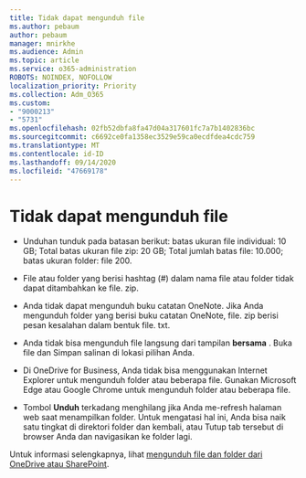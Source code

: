 ```yaml
---
title: Tidak dapat mengunduh file
ms.author: pebaum
author: pebaum
manager: mnirkhe
ms.audience: Admin
ms.topic: article
ms.service: o365-administration
ROBOTS: NOINDEX, NOFOLLOW
localization_priority: Priority
ms.collection: Adm_O365
ms.custom:
- "9000213"
- "5731"
ms.openlocfilehash: 02fb52dbfa8fa47d04a317601fc7a7b1402836bc
ms.sourcegitcommit: c6692ce0fa1358ec3529e59ca0ecdfdea4cdc759
ms.translationtype: MT
ms.contentlocale: id-ID
ms.lasthandoff: 09/14/2020
ms.locfileid: "47669178"
---
```

# <a name="unable-to-download-files"></a>Tidak dapat mengunduh file

- Unduhan tunduk pada batasan berikut: batas ukuran file individual: 10 GB; Total batas ukuran file zip: 20 GB; Total jumlah batas file: 10.000; batas ukuran folder: file 200.
- File atau folder yang berisi hashtag (#) dalam nama file atau folder tidak dapat ditambahkan ke file. zip.  
    
- Anda tidak dapat mengunduh buku catatan OneNote. Jika Anda mengunduh folder yang berisi buku catatan OneNote, file. zip berisi pesan kesalahan dalam bentuk file. txt.  
    
- Anda tidak bisa mengunduh file langsung dari tampilan **bersama**  . Buka file dan Simpan salinan di lokasi pilihan Anda.  
    
- Di OneDrive for Business, Anda tidak bisa menggunakan Internet Explorer untuk mengunduh folder atau beberapa file. Gunakan Microsoft Edge atau Google Chrome untuk mengunduh folder atau beberapa file.  
    
- Tombol **Unduh** terkadang menghilang jika Anda me-refresh halaman web saat menampilkan folder. Untuk mengatasi hal ini, Anda bisa naik satu tingkat di direktori folder dan kembali, atau Tutup tab tersebut di browser Anda dan navigasikan ke folder lagi.  
    
Untuk informasi selengkapnya, lihat [mengunduh file dan folder dari OneDrive atau SharePoint](https://support.office.com/article/download-files-and-folders-from-onedrive-or-sharepoint-5c7397b7-19c7-4893-84fe-d02e8fa5df05).